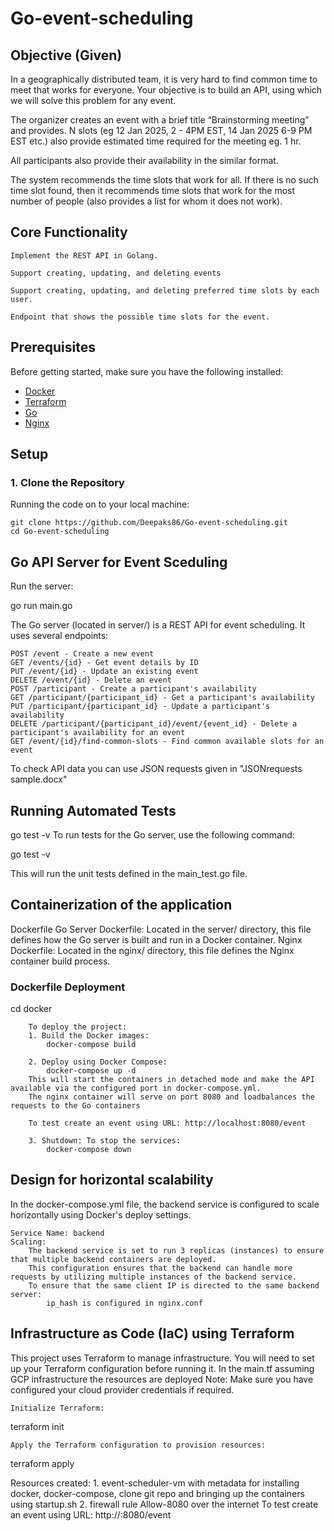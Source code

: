 # Go-event-scheduling

## Objective (Given)

In a geographically distributed team, it is very hard to find common time to meet that works for everyone. Your objective is to build an API, using which we will solve this problem for any event.

The organizer creates an event with a brief title “Brainstorming meeting” and provides. N slots (eg 12 Jan 2025, 2 - 4PM EST, 14 Jan 2025 6-9 PM EST etc.) also provide estimated time required for the meeting eg. 1 hr.

All participants also provide their availability in the similar format. 

The system recommends the time slots that work for all. If there is no such time slot found, then it recommends time slots that work for the most number of people (also provides a list for whom it does not work).

## Core Functionality

    Implement the REST API in Golang.

    Support creating, updating, and deleting events

    Support creating, updating, and deleting preferred time slots by each user.

    Endpoint that shows the possible time slots for the event.

## Prerequisites

Before getting started, make sure you have the following installed:

- [Docker](https://www.docker.com/get-started)
- [Terraform](https://www.terraform.io/downloads.html)
- [Go](https://golang.org/dl/)
- [Nginx](https://nginx.org/en/docs/)

## Setup

### 1. Clone the Repository

Running the code on to your local machine:
    
    git clone https://github.com/Deepaks86/Go-event-scheduling.git
    cd Go-event-scheduling

## Go API Server for Event Sceduling
Run the server:

go run main.go

The Go server (located in server/) is a REST API for event scheduling. It uses several endpoints:

    POST /event - Create a new event
    GET /events/{id} - Get event details by ID
    PUT /event/{id} - Update an existing event
    DELETE /event/{id} - Delete an event
    POST /participant - Create a participant's availability
    GET /participant/{participant_id} - Get a participant's availability
    PUT /participant/{participant_id} - Update a participant's availability
    DELETE /participant/{participant_id}/event/{event_id} - Delete a participant's availability for an event
    GET /event/{id}/find-common-slots - Find common available slots for an event

To check API data you can use JSON requests given in "JSONrequests sample.docx"

## Running Automated Tests

go test -v
To run tests for the Go server, use the following command:

go test -v

This will run the unit tests defined in the main_test.go file.

## Containerization of the application
Dockerfile
    Go Server Dockerfile: Located in the server/ directory, this file defines how the Go server is built and run in a Docker container.
    Nginx Dockerfile: Located in the nginx/ directory, this file defines the Nginx container build process.

### Dockerfile Deployment

cd docker

        To deploy the project: 
        1. Build the Docker images:
            docker-compose build

        2. Deploy using Docker Compose:
            docker-compose up -d    
        This will start the containers in detached mode and make the API available via the configured port in docker-compose.yml.
        The nginx container will serve on port 8080 and loadbalances the requests to the Go containers

        To test create an event using URL: http://localhost:8080/event

        3. Shutdown: To stop the services:
            docker-compose down

## Design for horizontal scalability
In the docker-compose.yml file, the backend service is configured to scale horizontally using Docker's deploy settings. 

    Service Name: backend
    Scaling:
        The backend service is set to run 3 replicas (instances) to ensure that multiple backend containers are deployed.
        This configuration ensures that the backend can handle more requests by utilizing multiple instances of the backend service.
        To ensure that the same client IP is directed to the same backend server:
            ip_hash is configured in nginx.conf

## Infrastructure as Code (IaC) using Terraform
This project uses Terraform to manage infrastructure. You will need to set up your Terraform configuration before running it.
In the main.tf assuming GCP infrastructure the resources are deployed
    Note: Make sure you have configured your cloud provider credentials if required.
    
    Initialize Terraform:

terraform init

    Apply the Terraform configuration to provision resources:

terraform apply

Resources created: 
    1. event-scheduler-vm with
        metadata for installing docker, docker-compose, clone git repo and bringing up the containers using startup.sh
    2. firewall rule Allow-8080 over the internet
        To test create an event using URL: http://<Public IP of VM>:8080/event